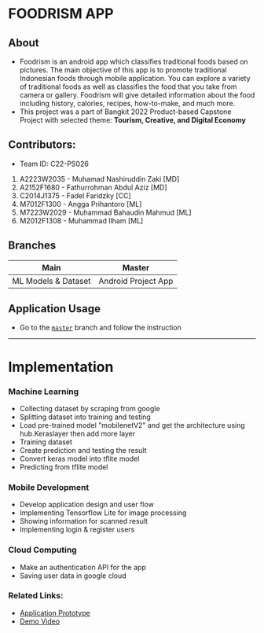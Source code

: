 # FOODRISM APP

## About
* Foodrism is an android app which classifies traditional foods based on pictures. The main objective of this app is to promote traditional Indonesian foods through mobile application. You can explore a variety of traditional foods as well as classifies the food that you take from camera or gallery. Foodrism will give detailed information about the food including history, calories, recipes, how-to-make, and much more. 
* This project was a part of Bangkit 2022 Product-based Capstone Project with selected theme: **Tourism, Creative, and Digital Economy**

## Contributors:
* Team ID: C22-PS026
1. A2223W2035 - Muhamad Nashiruddin Zaki [MD]
2. A2152F1680 - Fathurrohman Abdul Aziz [MD]
3. C2014J1375 - Fadel Faridzky [CC]
4. M7012F1300 - Angga Prihantoro [ML]
5. M7223W2029 - Muhammad Bahaudin Mahmud [ML]
6. M2012F1308 - Muhammad Ilham [ML]

## Branches
| Main | Master |
|--|--|
| ML Models & Dataset | Android Project App |


## Application Usage
* Go to the [`master`](https://github.com/torotoro21/FOODRISM/tree/master) branch and follow the instruction

***
# Implementation
### Machine Learning 
* Collecting dataset by scraping from google
* Splitting dataset into training and testing
* Load pre-trained model "mobilenetV2" and get the architecture using hub.Keraslayer then add more layer
* Training dataset
* Create prediction and testing the result
* Convert keras model into tflite model
* Predicting from tflite model

### Mobile Development 
* Develop application design and user flow
* Implementing Tensorflow Lite for image processing
* Showing information for scanned result
* Implementing login & register users

### Cloud Computing 
* Make an authentication API for the app
* Saving user data in google cloud


### Related Links:
* [Application Prototype](https://www.figma.com/proto/e3NHiaDuk3OKyFhBpaYI8z/Foodrism-Mobile-App) 
* [Demo Video](https://drive.google.com/file/d/1YI4R75VagaEuZwFKltFZOponmBy-LWE1/view)


